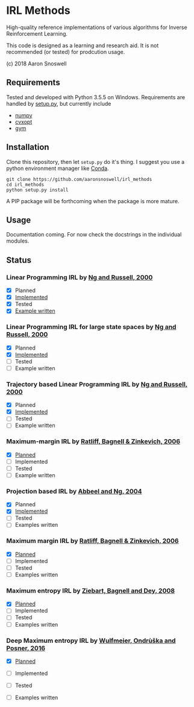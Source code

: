 # IRL Methods

High-quality reference implementations of various algorithms for Inverse
Reinforcement Learning.

This code is designed as a learning and research aid. It is not recommended
(or tested) for prodcution usage.

(c) 2018 Aaron Snoswell

## Requirements

Tested and developed with Python 3.5.5 on Windows. Requirements are handled
by [setup.py](/setup.py), but currently include

 * [numpy](http://www.numpy.org/)
 * [cvxopt](http://cvxopt.org/)
 * [gym](https://github.com/openai/gym)

## Installation

Clone this repository, then let `setup.py` do it's thing. I suggest you use a
python environment manager like [Conda](https://conda.io/).

```
git clone https://github.com/aaronsnoswell/irl_methods
cd irl_methods
python setup.py install
```

A PIP package will be forthcoming when the package is more mature.

## Usage

Documentation coming. For now check the docstrings in the individual modules.

## Status

### Linear Programming IRL by [Ng and Russell, 2000](http://ai.stanford.edu/~ang/papers/icml00-irl.pdf)

 * [x] Planned
 * [x] [Implemented](/irl_methods/linear_programming.py)
 * [x] Tested
 * [x] [Example written](/irl_methods/examples/ex_lp_gridworld.py)

### Linear Programming IRL for large state spaces by [Ng and Russell, 2000](http://ai.stanford.edu/~ang/papers/icml00-irl.pdf)

 * [x] Planned
 * [x] [Implemented](/irl_methods/large_linear_programming.py)
 * [ ] Tested
 * [ ] Example written

### Trajectory based Linear Programming IRL by [Ng and Russell, 2000](http://ai.stanford.edu/~ang/papers/icml00-irl.pdf)

 * [x] Planned
 * [x] [Implemented](/irl_methods/trajectory_linear_programming.py)
 * [ ] Tested
 * [ ] Example written

### Maximum-margin IRL by [Ratliff, Bagnell & Zinkevich, 2006](https://www.ri.cmu.edu/pub_files/pub4/ratliff_nathan_2006_1/ratliff_nathan_2006_1.pdf)

 * [x] [Planned](/irl_methods/maximum_margin.py)
 * [ ] Implemented
 * [ ] Tested
 * [ ] Example written

### Projection based IRL by [Abbeel and Ng, 2004](https://people.eecs.berkeley.edu/~russell/classes/cs294/s11/readings/Abbeel+Ng:2004.pdf)

 * [x] Planned
 * [X] [Implemented](/irl_methods/projection.py)
 * [ ] Tested
 * [ ] Examples written

### Maximum margin IRL by [Ratliff, Bagnell & Zinkevich, 2006](https://www.ri.cmu.edu/pub_files/pub4/ratliff_nathan_2006_1/ratliff_nathan_2006_1.pdf)

 * [x] [Planned](/irl_methods/maximum_margin.py)
 * [ ] Implemented
 * [ ] Tested
 * [ ] Examples written

### Maximum entropy IRL by [Ziebart, Bagnell and Dey, 2008](https://www.aaai.org/Papers/AAAI/2008/AAAI08-227.pdf)

 * [x] [Planned](/irl_methods/maximum_entropy.py)
 * [ ] Implemented
 * [ ] Tested
 * [ ] Examples written

### Deep Maximum entropy IRL by [Wulfmeier, Ondrùška and Posner, 2016](https://arxiv.org/abs/1507.04888)

 * [x] [Planned](/irl_methods/deep_maximum_entropy.py)
 * [ ] Implemented
 * [ ] Tested
 * [ ] Examples written

